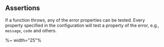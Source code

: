 ## Assertions

If a function throws, any of the error properties can be tested. Every property specified in the configuration will test a property of the error, e.g., `message`, `code` and others.

%~ width="25"%